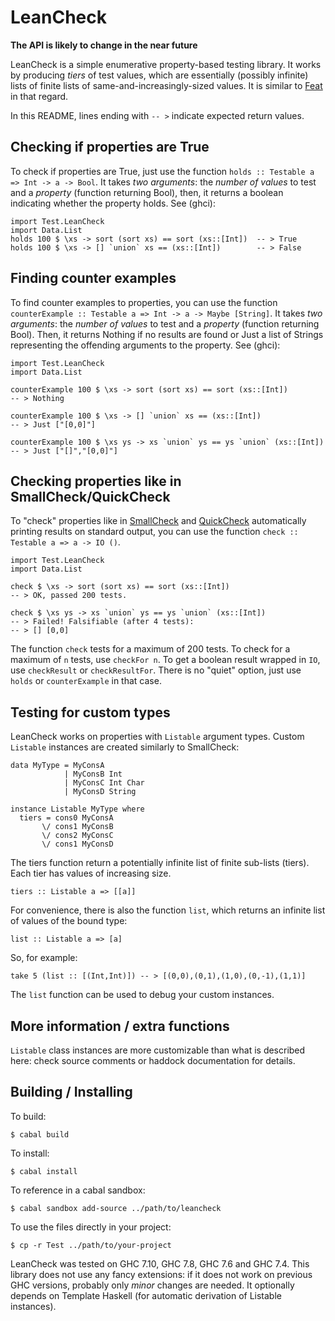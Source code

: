 LeanCheck
=========

**The API is likely to change in the near future**

LeanCheck is a simple enumerative property-based testing library.  It works by
producing *tiers* of test values, which are essentially (possibly infinite)
lists of finite lists of same-and-increasingly-sized values.  It is similar to
[Feat] in that regard.

In this README, lines ending with `-- >` indicate expected return values.


Checking if properties are True
-------------------------------

To check if properties are True,
just use the function `holds :: Testable a => Int -> a -> Bool`.
It takes _two arguments_:
the _number of values_ to test
and a _property_ (function returning Bool),
then, it returns a boolean indicating whether the property holds.
See (ghci):

	import Test.LeanCheck
	import Data.List
	holds 100 $ \xs -> sort (sort xs) == sort (xs::[Int])  -- > True
	holds 100 $ \xs -> [] `union` xs == (xs::[Int])        -- > False


Finding counter examples
------------------------

To find counter examples to properties,
you can use the function `counterExample :: Testable a => Int -> a -> Maybe [String]`.
It takes _two arguments_:
the _number of values_ to test
and a _property_ (function returning Bool).
Then, it returns Nothing if no results are found or Just a list of Strings
representing the offending arguments to the property.
See (ghci):

	import Test.LeanCheck
	import Data.List

	counterExample 100 $ \xs -> sort (sort xs) == sort (xs::[Int])
	-- > Nothing

	counterExample 100 $ \xs -> [] `union` xs == (xs::[Int])
	-- > Just ["[0,0]"]

	counterExample 100 $ \xs ys -> xs `union` ys == ys `union` (xs::[Int])
	-- > Just ["[]","[0,0]"]


Checking properties like in SmallCheck/QuickCheck
-------------------------------------------------

To "check" properties like in [SmallCheck] and [QuickCheck]
automatically printing results on standard output,
you can use the function `check :: Testable a => a -> IO ()`.

	import Test.LeanCheck
	import Data.List

	check $ \xs -> sort (sort xs) == sort (xs::[Int])
	-- > OK, passed 200 tests.

	check $ \xs ys -> xs `union` ys == ys `union` (xs::[Int])
	-- > Failed! Falsifiable (after 4 tests):
	-- > [] [0,0]

The function `check` tests for a maximum of 200 tests.
To check for a maximum of `n` tests, use `checkFor n`.
To get a boolean result wrapped in `IO`, use `checkResult` or `checkResultFor`.
There is no "quiet" option, just use `holds` or `counterExample` in that case.


Testing for custom types
------------------------

LeanCheck works on properties with `Listable` argument types.
Custom `Listable` instances are created similarly to SmallCheck:

	data MyType = MyConsA
	            | MyConsB Int
	            | MyConsC Int Char
	            | MyConsD String

	instance Listable MyType where
	  tiers = cons0 MyConsA
	       \/ cons1 MyConsB
	       \/ cons2 MyConsC
	       \/ cons1 MyConsD

The tiers function return a potentially infinite list of finite sub-lists (tiers).
Each tier has values of increasing size.

	tiers :: Listable a => [[a]]

For convenience, there is also the function `list`,
which returns an infinite list of values of the bound type:

	list :: Listable a => [a]

So, for example:

	take 5 (list :: [(Int,Int)]) -- > [(0,0),(0,1),(1,0),(0,-1),(1,1)]

The `list` function can be used to debug your custom instances.


More information / extra functions
----------------------------------

`Listable` class instances are more customizable than what is described here:
check source comments or haddock documentation for details.


Building / Installing
---------------------

To build:

	$ cabal build

To install:

	$ cabal install

To reference in a cabal sandbox:

	$ cabal sandbox add-source ../path/to/leancheck

To use the files directly in your project:

	$ cp -r Test ../path/to/your-project


LeanCheck was tested on GHC 7.10, GHC 7.8, GHC 7.6 and GHC 7.4.
This library does not use any fancy extensions:
if it does not work on previous GHC versions,
probably only *minor* changes are needed.
It optionally depends on Template Haskell
(for automatic derivation of Listable instances).


[Feat]: https://hackage.haskell.org/package/testing-feat
[SmallCheck]: https://hackage.haskell.org/package/smallcheck
[QuickCheck]: https://hackage.haskell.org/package/QuickCheck
